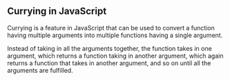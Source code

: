 ## Currying in JavaScript

Currying is a feature in JavaScript that can be used to convert a function
having multiple arguments into multiple functions having a single argument.

Instead of taking in all the arguments together, the function takes in one argument, which returns a function taking in another argument, which again returns a function that takes in another argument, and so on until all the arguments are fulfilled. 